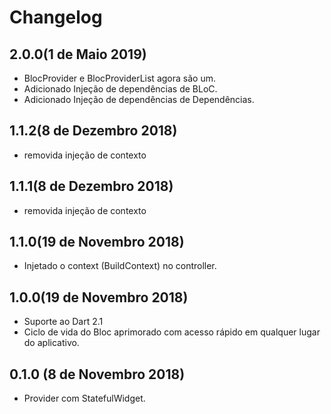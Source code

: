 # Changelog

## 2.0.0(1 de Maio 2019)
- BlocProvider e BlocProviderList agora são um.
- Adicionado Injeção de dependências de BLoC.
- Adicionado Injeção de dependências de Dependências.

## 1.1.2(8 de Dezembro 2018)
- removida injeção de contexto

## 1.1.1(8 de Dezembro 2018)
- removida injeção de contexto

## 1.1.0(19 de Novembro 2018)
- Injetado o context (BuildContext) no controller.

## 1.0.0(19 de Novembro 2018)
- Suporte ao Dart 2.1
- Ciclo de vida do Bloc aprimorado com acesso rápido em qualquer lugar do aplicativo.

## 0.1.0 (8 de Novembro 2018)
- Provider com StatefulWidget.